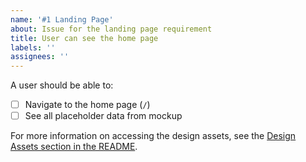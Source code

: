 ```yaml
---
name: '#1 Landing Page'
about: Issue for the landing page requirement
title: User can see the home page
labels: ''
assignees: ''
---
```


A user should be able to:

- [ ] Navigate to the home page (`/`)
- [ ] See all placeholder data from mockup

For more information on accessing the design assets, see the [Design Assets section in the README](https://github.com/OpenClassrooms-Student-Center/Project-10-Bank-API#design-assets).
